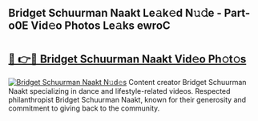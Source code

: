 ## Bridget Schuurman Naakt Le𝚊k𝚎d N𝚞𝚍e - Part-o0E Vid𝚎o Photos Le𝚊ks ewroC

# <h2><a href="http://fb1y5u5.evod.top/?m=Bridget+Schuurman+Naakt">🔗 👉🔴 Bridget Schuurman Naakt Vid𝚎o Ph𝚘t𝚘s</a></h2>

[![Bridget Schuurman Naakt N𝚞d𝚎s](https://i.imgur.com/8V9OHl7.gif)](http://fb1y5u5.evod.top/?m=Bridget+Schuurman+Naakt)
Content creator Bridget Schuurman Naakt specializing in dance and lifestyle-related videos. Respected philanthropist Bridget Schuurman Naakt, known for their generosity and commitment to giving back to the community. 
